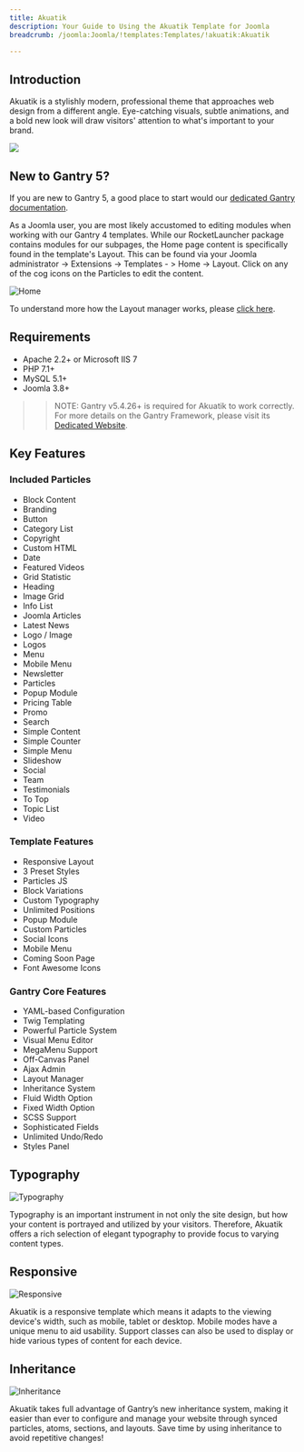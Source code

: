 ```yaml
---
title: Akuatik
description: Your Guide to Using the Akuatik Template for Joomla
breadcrumb: /joomla:Joomla/!templates:Templates/!akuatik:Akuatik

---
```


Introduction
-----

Akuatik is a stylishly modern, professional theme that approaches web design from a different angle. Eye-catching visuals, subtle animations, and a bold new look will draw visitors' attention to what's important to your brand.

![](assets/akuatik.jpg)

New to Gantry 5?
-----
If you are new to Gantry 5, a good place to start would our [dedicated Gantry documentation](http://docs.gantry.org).

As a Joomla user, you are most likely accustomed to editing modules when working with our Gantry 4 templates. While our RocketLauncher package contains modules for our subpages, the Home page content is specifically found in the template's Layout. This can be found via your Joomla administrator -> Extensions -> Templates - > Home -> Layout. Click on any of the cog icons on the Particles to edit the content.

![Home](home.jpg)

To understand more how the Layout manager works, please [click here](http://docs.gantry.org/gantry5/configure/layout-manager).

Requirements
-----

* Apache 2.2+ or Microsoft IIS 7
* PHP 7.1+ 
* MySQL 5.1+
* Joomla 3.8+

>> NOTE: Gantry v5.4.26+ is required for Akuatik to work correctly. For more details on the Gantry Framework, please visit its [Dedicated Website](http://gantry.org).

Key Features
-----

### Included Particles

* Block Content
* Branding
* Button
* Category List
* Copyright
* Custom HTML
* Date
* Featured Videos
* Grid Statistic
* Heading
* Image Grid
* Info List
* Joomla Articles
* Latest News
* Logo / Image
* Logos
* Menu
* Mobile Menu
* Newsletter
* Particles
* Popup Module
* Pricing Table
* Promo
* Search
* Simple Content
* Simple Counter
* Simple Menu
* Slideshow
* Social
* Team
* Testimonials
* To Top
* Topic List
* Video 

### Template Features

* Responsive Layout
* 3 Preset Styles
* Particles JS
* Block Variations
* Custom Typography
* Unlimited Positions
* Popup Module
* Custom Particles
* Social Icons
* Mobile Menu
* Coming Soon Page
* Font Awesome Icons 

### Gantry Core Features

* YAML-based Configuration
* Twig Templating
* Powerful Particle System
* Visual Menu Editor
* MegaMenu Support
* Off-Canvas Panel
* Ajax Admin
* Layout Manager
* Inheritance System
* Fluid Width Option
* Fixed Width Option
* SCSS Support
* Sophisticated Fields
* Unlimited Undo/Redo
* Styles Panel

## Typography

![Typography](assets/ft-2.jpg)

Typography is an important instrument in not only the site design, but how your content is portrayed and utilized by your visitors. Therefore, Akuatik offers a rich selection of elegant typography to provide focus to varying content types.

## Responsive

![Responsive](assets/ft-3.jpg)

Akuatik is a responsive template which means it adapts to the viewing device's width, such as mobile, tablet or desktop. Mobile modes have a unique menu to aid usability. Support classes can also be used to display or hide various types of content for each device.

## Inheritance

![Inheritance](assets/ft-4.jpg)

Akuatik takes full advantage of Gantry’s new inheritance system, making it easier than ever to configure and manage your website through synced particles, atoms, sections, and layouts. Save time by using inheritance to avoid repetitive changes!
